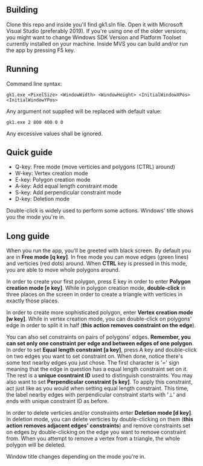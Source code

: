 ## Building

Clone this repo and inside you'll find gk1.sln file. Open it with Microsoft Visual Studio (preferably 2019). If you're using one of the older versions, you might want to change Windows SDK Version and Platform Toolset currently installed on your machine. Inside MVS you can build and/or run the app by pressing F5 key.

## Running
Command line syntax:
```
gk1.exe <PixelSize> <WindowWidth> <WindowHeight> <InitialWindowXPos> <InitialWindowYPos>
```
Any argument not supplied will be replaced with default value:
```
gk1.exe 2 800 400 0 0
```
Any excessive values shall be ignored.

## Quick guide

- Q-key: Free mode (move verticies and polygons (CTRL) around)
- W-key: Vertex creation mode
- E-key: Polygon creation mode
- A-key: Add equal length constraint mode
- S-key: Add perpendicular constraint mode
- D-key: Deletion mode

Double-click is widely used to perform some actions. Windows' title shows you the mode you're in.

## Long guide

When you run the app, you'll be greeted with black screen. By default you are in **Free mode [q key]**. In free mode you can move edges (green lines) and verticies (red dots) around. When **CTRL** key is pressed in this mode, you are able to move whole polygons around.

In order to create your first polygon, press E key in order to enter **Polygon creation mode [e key]**. While in polygon creation mode, **double-click** in three places on the screen in order to create a triangle with verticies in exactly those places.

In order to create more sophisticated polygon, enter **Vertex creation mode [w key]**. While in vertex creation mode, you can double-click on polygons' edge in order to split it in half (**this action removes constraint on the edge**).

You can also set constraints on pairs of polygons' edges. **Remember, you can set only one constraint per edge and between edges of one polygon**. In order to set **Equal length constraint [a key]**, press A key and double-click on two edges you want to set constraint on. When done, notice there's some text nearby edges you just chose. The first character is '=' sign meaning that the edge in question has a equal length constraint set on it. The rest is a **unique cosntraint ID** used to distinguish constraints. You may also want to set **Perpendicular constraint [s key]**. To apply this constraint, act just like as you would when setting equal length constraint. This time, the label nearby edges with perpendicular constraint starts with '⊥' and ends with unique constraint ID as before.

In order to delete verticies and/or constraints enter **Deletion mode [d key]**. In deletion mode, you can delete verticies by double-clicking on them (**this action removes adjacent edges' constraints**) and remove constraints set on edges by double-clicking on the edge you want to remove constraint from. When you attempt to remove a vertex from a triangle, the whole polygon will be deleted.

Window title changes depending on the mode you're in.